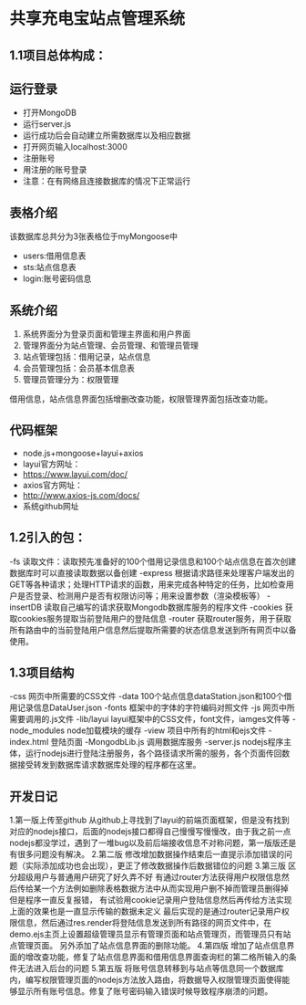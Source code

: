 # 共享充电宝站点管理系统 
## 1.1项目总体构成：
 ## 运行登录
- 打开MongoDB
- 运行server.js
- 运行成功后会自动建立所需数据库以及相应数据
- 打开网页输入localhost:3000
- 注册账号
- 用注册的账号登录
- 注意：在有网络且连接数据库的情况下正常运行

 ## 表格介绍
该数据库总共分为3张表格位于myMongoose中
- users:借用信息表
- sts:站点信息表
- login:账号密码信息

 ## 系统介绍
1. 系统界面分为登录页面和管理主界面和用户界面
2. 管理界面分为站点管理、会员管理、和管理员管理
3. 站点管理包括：借用记录，站点信息
4. 会员管理包括：会员基本信息表
5. 管理员管理分为：权限管理

借用信息，站点信息界面包括增删改查功能，权限管理界面包括改查功能。

 ## 代码框架
- node.js+mongoose+layui+axios
- layui官方网址：
- https://www.layui.com/doc/
- axios官方网址：
- http://www.axios-js.com/docs/
- 系统github网址
## 1.2引入的包：
-fs 读取文件：读取预先准备好的100个借用记录信息和100个站点信息在首次创建数据库时可以直接读取数据以备创建
-express 根据请求路径来处理客户端发出的GET等各种请求；处理HTTP请求的函数，用来完成各种特定的任务，比如检查用户是否登录、检测用户是否有权限访问等；用来设置参数（渲染模板等）
-insertDB 读取自己编写的请求获取Mongodb数据库服务的程序文件
-cookies 获取cookies服务提取当前登陆用户的登陆信息
-router 获取router服务，用于获取所有路由中的当前登陆用户信息然后提取所需要的状态信息发送到所有网页中以备使用。
## 1.3项目结构
-css 网页中所需要的CSS文件
-data 100个站点信息dataStation.json和100个借用记录信息DataUser.json
-fonts 框架中的字体的字符编码对照文件
-js 网页中所需要调用的.js文件
-lib/layui layui框架中的CSS文件，font文件，iamges文件等
-node_modules node加载模块的缓存
-view 项目中所有的html和ejs文件
-index.html 登陆页面
-MongodbLib.js 调用数据库服务
-server.js nodejs程序主体，运行nodejs进行登陆注册服务，各个路径请求所需的服务，各个页面传回数据接受转发到数据库请求数据库处理的程序都在这里。
## 开发日记
1.第一版上传至github 从github上寻找到了layui的前端页面框架，但是没有找到对应的nodejs接口，后面的nodejs接口都得自己慢慢写慢慢改，由于我之前一点nodejs都没学过，遇到了一堆bug以及前后端接收信息不对称问题，第一版版还是有很多问题没有解决。
2.第二版 修改增加数据操作结束后一直提示添加错误的问题（实际添加成功也会出现），更正了修改数据操作后数据错位的问题
3.第三版 区分超级用户与普通用户研究了好久弄不好  有通过router方法获得用户权限信息然后传给某一个方法例如删除表格数据方法中从而实现用户删不掉而管理员删得掉 但是程序一直反复报错，
有试验用cookie记录用户登陆信息然后再传给方法实现上面的效果也是一直显示传输的数据未定义 最后实现的是通过router记录用户权限信息，然后通过res.render将登陆信息发送到所有路径的网页文件中，在demo.ejs主页上设置超级管理员显示有管理页面和站点管理页，而管理员只有站点管理页面。 另外添加了站点信息界面的删除功能。
4.第四版 增加了站点信息界面的增改查功能，修复了站点信息界面和借用信息界面查询栏的第二格所输入的条件无法进入后台的问题
5.第五版 将账号信息转移到与站点等信息同一个数据库内，编写权限管理页面的nodejs方法放入路由，将数据导入权限管理页面使得能够显示所有账号信息。修复了账号密码输入错误时候导致程序崩溃的问题。